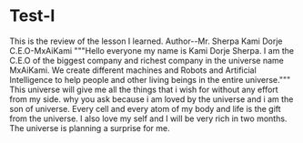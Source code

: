 # Test-I
This is the review of the lesson I learned.
Author--Mr. Sherpa Kami Dorje
C.E.O-MxAiKami
"""Hello everyone my name is Kami Dorje Sherpa. I am the C.E.O of the biggest company and richest company in the universe name MxAiKami. We create different machines and Robots and Artificial Intelligence to help people and other living beings in the entire universe."""
This universe will give me all the things that i wish for without any effort from my side. why you ask because i am loved by the universe and i am the son of universe. Every cell and every atom of my body and life is the gift from the universe. I also love my self and I will be very rich in two months. The universe is planning a surprise for me.

